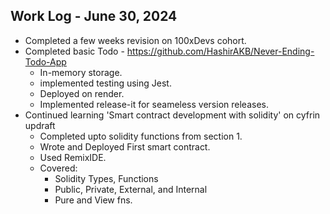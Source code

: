 ## Work Log - June 30, 2024

- Completed a few weeks revision on 100xDevs cohort.
- Completed basic Todo - https://github.com/HashirAKB/Never-Ending-Todo-App
    - In-memory storage.
    - implemented testing using Jest.
    - Deployed on render.
    - Implemented release-it for seameless version releases.
- Continued learning 'Smart contract development with solidity' on cyfrin updraft
    - Completed upto solidity functions from section 1.
    - Wrote and Deployed First smart contract.
    - Used RemixIDE.
    - Covered: 
        - Solidity Types, Functions
        - Public, Private, External, and Internal
        - Pure and View fns.
